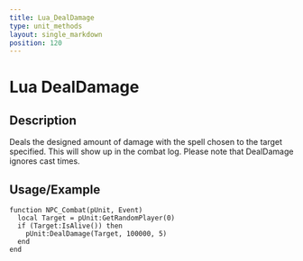 ```yaml
---
title: Lua_DealDamage
type: unit_methods
layout: single_markdown
position: 120
---
```


# Lua DealDamage

## Description

Deals the designed amount of damage with the spell chosen to the target specified. This will show up in the combat log.
Please note that DealDamage ignores cast times.

## Usage/Example

```
function NPC_Combat(pUnit, Event)
  local Target = pUnit:GetRandomPlayer(0)
  if (Target:IsAlive()) then
    pUnit:DealDamage(Target, 100000, 5)
  end
end
```
